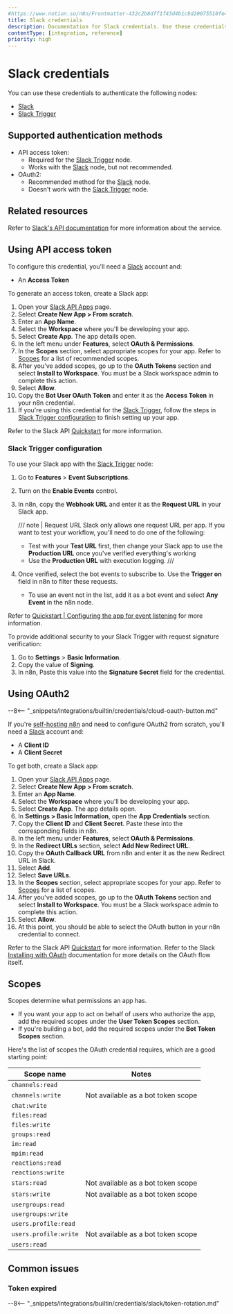 ```yaml
---
#https://www.notion.so/n8n/Frontmatter-432c2b8dff1f43d4b1c8d20075510fe4
title: Slack credentials
description: Documentation for Slack credentials. Use these credentials to authenticate Slack in n8n, a workflow automation platform.
contentType: [integration, reference]
priority: high
---
```


# Slack credentials

You can use these credentials to authenticate the following nodes:

- [Slack](/integrations/builtin/app-nodes/n8n-nodes-base.slack.md)
- [Slack Trigger](/integrations/builtin/trigger-nodes/n8n-nodes-base.slacktrigger.md)

## Supported authentication methods

- API access token:
    - Required for the [Slack Trigger](/integrations/builtin/trigger-nodes/n8n-nodes-base.slacktrigger.md) node.
    - Works with the [Slack](/integrations/builtin/app-nodes/n8n-nodes-base.slack.md) node, but not recommended.
- OAuth2:
    - Recommended method for the [Slack](/integrations/builtin/app-nodes/n8n-nodes-base.slack.md) node.
    - Doesn't work with the [Slack Trigger](/integrations/builtin/trigger-nodes/n8n-nodes-base.slacktrigger.md) node.

## Related resources

Refer to [Slack's API documentation](https://api.slack.com/apis) for more information about the service.

## Using API access token

To configure this credential, you'll need a [Slack](https://slack.com/) account and:

- An **Access Token**

To generate an access token, create a Slack app:

1. Open your [Slack API Apps](https://api.slack.com/apps) page.
2. Select **Create New App > From scratch**.
3. Enter an **App Name**.
4. Select the **Workspace** where you'll be developing your app.
5. Select **Create App**. The app details open.
6. In the left menu under **Features**, select **OAuth & Permissions**.
8. In the **Scopes** section, select appropriate scopes for your app. Refer to [Scopes](#scopes) for a list of recommended scopes.
9. After you've added scopes, go up to the **OAuth Tokens** section and select **Install to Workspace**. You must be a Slack workspace admin to complete this action.
10. Select **Allow**.
12. Copy the **Bot User OAuth Token** and enter it as the **Access Token** in your n8n credential.
13. If you're using this credential for the [Slack Trigger](/integrations/builtin/trigger-nodes/n8n-nodes-base.slacktrigger.md), follow the steps in [Slack Trigger configuration](#slack-trigger-configuration) to finish setting up your app.

Refer to the Slack API [Quickstart](https://api.slack.com/quickstart) for more information.

### Slack Trigger configuration

To use your Slack app with the [Slack Trigger](/integrations/builtin/trigger-nodes/n8n-nodes-base.slacktrigger.md) node:

1. Go to **Features** > **Event Subscriptions**.
2. Turn on the **Enable Events** control.
3. In n8n, copy the **Webhook URL** and enter it as the **Request URL** in your Slack app.

    ///  note  | Request URL
    Slack only allows one request URL per app. If you want to test your workflow, you'll need to do one of the following:

    - Test with your **Test URL** first, then change your Slack app to use the **Production URL** once you've verified everything's working
    - Use the **Production URL** with execution logging.
    ///

4. Once verified, select the bot events to subscribe to. Use the **Trigger on** field in n8n to filter these requests. 
    - To use an event not in the list, add it as a bot event and select **Any Event** in the n8n node.

Refer to [Quickstart | Configuring the app for event listening](https://api.slack.com/quickstart#listening) for more information.

To provide additional security to your Slack Trigger with request signature verification:

1. Go to **Settings** > **Basic Information**.
2. Copy the value of **Signing**.
3. In n8n, Paste this value into the **Signature Secret** field for the credential.

## Using OAuth2

--8<-- "_snippets/integrations/builtin/credentials/cloud-oauth-button.md"

If you're [self-hosting n8n](/hosting/index.md) and need to configure OAuth2 from scratch, you'll need a [Slack](https://slack.com/) account and:

- A **Client ID**
- A **Client Secret**

To get both, create a Slack app:

1. Open your [Slack API Apps](https://api.slack.com/apps) page.
2. Select **Create New App > From scratch**.
3. Enter an **App Name**.
4. Select the **Workspace** where you'll be developing your app.
5. Select **Create App**. The app details open.
6. In **Settings > Basic Information**, open the **App Credentials** section.
7. Copy the **Client ID** and **Client Secret**. Paste these into the corresponding fields in n8n.
6. In the left menu under **Features**, select **OAuth & Permissions**.
7. In the **Redirect URLs** section, select **Add New Redirect URL**.
8. Copy the **OAuth Callback URL** from n8n and enter it as the new Redirect URL in Slack.
9. Select **Add**.
10. Select **Save URLs**.
11. In the **Scopes** section, select appropriate scopes for your app. Refer to [Scopes](#scopes) for a list of scopes.
13. After you've added scopes, go up to the **OAuth Tokens** section and select **Install to Workspace**. You must be a Slack workspace admin to complete this action.
14. Select **Allow**.
15. At this point, you should be able to select the OAuth button in your n8n credential to connect.

Refer to the Slack API [Quickstart](https://api.slack.com/quickstart) for more information. Refer to the Slack [Installing with OAuth](https://api.slack.com/authentication/oauth-v2) documentation for more details on the OAuth flow itself.

## Scopes

Scopes determine what permissions an app has.

* If you want your app to act on behalf of users who authorize the app, add the required scopes under the **User Token Scopes** section.
* If you're building a bot, add the required scopes under the **Bot Token Scopes** section.

Here's the list of scopes the OAuth credential requires, which are a good starting point:

| **Scope name** | **Notes** |
| --- | --- |
| `channels:read` | |
| `channels:write` | Not available as a bot token scope |
| `chat:write` | |
| `files:read` | |
| `files:write` | |
| `groups:read` | |
| `im:read` | |
| `mpim:read` | |
| `reactions:read` | |
| `reactions:write` | |
| `stars:read`| Not available as a bot token scope |
| `stars:write` | Not available as a bot token scope |
| `usergroups:read` | |
| `usergroups:write` | | 
| `users.profile:read` | |
| `users.profile:write` | Not available as a bot token scope |
| `users:read` | |

## Common issues

### Token expired

--8<-- "_snippets/integrations/builtin/credentials/slack/token-rotation.md"
